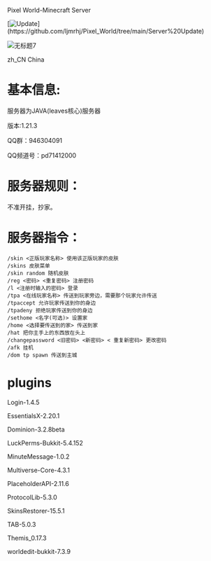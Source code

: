 Pixel World-Minecraft Server

[![Update](https://img.shields.io/badge/Server-Update-70f3ff?)](https://github.com/ljmrhj/Pixel_World/tree/main/Server%20Update)

![无标题7](https://github.com/user-attachments/assets/061d6893-6368-4546-8563-3ab6cd883678)

zh_CN China 

# 基本信息:

 服务器为JAVA(leaves核心)服务器

版本:1.21.3

 QQ群：946304091

QQ频道号：pd71412000

# 服务器规则：
 
 不准开挂，抄家。

# 服务器指令：

    /skin <正版玩家名称> 使用该正版玩家的皮肤
    /skins 皮肤菜单
    /skin random 随机皮肤
    /reg <密码> <重复密码> 注册密码
    /l <注册时输入的密码> 登录
    /tpa <在线玩家名称> 传送到玩家旁边，需要那个玩家允许传送
    /tpaccept 允许玩家传送到你的身边
    /tpadeny 拒绝玩家传送到你的身边
    /sethome <名字(可选)> 设置家
    /home <选择要传送到的家> 传送到家
    /hat 把你主手上的东西放在头上
    /changepassword <旧密码> <新密码> < 重复新密码> 更改密码
    /afk 挂机
    /dom tp spawn 传送到主城
# plugins

Login-1.4.5

EssentialsX-2.20.1

Dominion-3.2.8beta

LuckPerms-Bukkit-5.4.152

MinuteMessage-1.0.2

Multiverse-Core-4.3.1

PlaceholderAPI-2.11.6

ProtocolLib-5.3.0

SkinsRestorer-15.5.1

TAB-5.0.3

Themis_0.17.3

worldedit-bukkit-7.3.9
